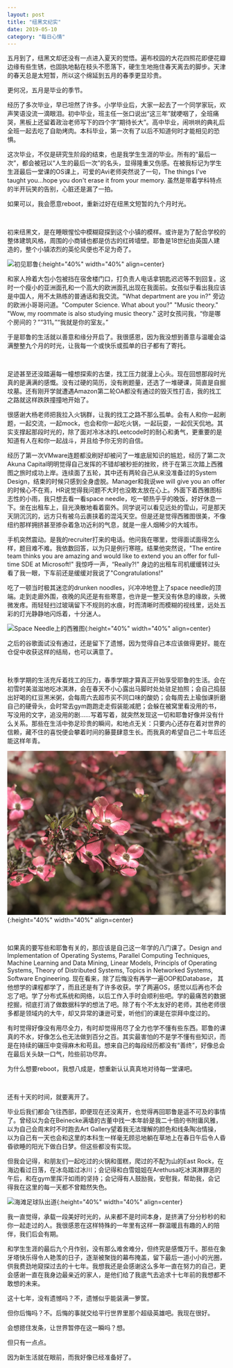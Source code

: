 ```yaml
---
layout: post
title: "纽黑文纪实"
date: 2019-05-10
category: "每日心情"
---
```


五月到了，纽黑文却还没有一点进入夏天的觉悟。遍布校园的大花四照花即便花瓣边缘有些生锈，也固执地黏在枝头不愿落下，硬生生地拖住春天离去的脚步。天津的春天总是太短暂，所以这个绵延到五月的春季更显珍贵。

更何况，五月是毕业的季节。

经历了多次毕业，早已坦然了许多。小学毕业后，大家一起去了一个同学家玩，欢声笑语没流一滴眼泪。初中毕业，班主任一张口说出“这三年”就哽咽了，全班痛哭，黑板上还留着政治老师写下的四个字“期待长大”。高中毕业，闹哄哄的典礼后全班一起去吃了自助烤肉。本科毕业，第一次有了以后不知道何时才能相见的恐惧。

这次毕业，不仅是研究生阶段的结束，也是我学生生涯的毕业。所有的“最后一次”，都会被冠以“人生的最后一次”的名头，显得隆重又伤感。在被我标记为学生生涯最后一堂课的OS课上，可爱的Avi老师突然说了一句，The things I've taught you…hope you don't erase it from your memory. 虽然是带着学科特点的半开玩笑的告别，心脏还是漏了一拍。

如果可以，我会愿意reboot，重新过好在纽黑文短暂的九个月时光。

&nbsp;&nbsp;

初来纽黑文，是在睡眼惺忪中模糊窥探到这个小镇的模样。或许是为了配合学校的整体建筑风格，周围的小商铺也都是仿古的红砖墙壁。耶鲁是18世纪由英国人建造的，整个小镇浓烈的英伦风便也不足为奇了。

![初见耶鲁](/image/IMG_0370.JPG){:height="40%" width="40%" align=center}

和家人拎着大包小包被挡在宿舍楼门口，打负责人电话拿钥匙迟迟等不到回复。这时一个瘦小的亚洲面孔和一个高大的欧洲面孔出现在我面前。女孩似乎看出我应该是中国人，用不太熟练的普通话和我交流。"What department are you in?" 旁边的欧洲小哥哥问道。"Computer Science. What about you?" "Music theory." "Wow, my roommate is also studying music theory." 这时女孩问我，“你是哪个房间的？”“311。”“我就是你的室友。”

于是耶鲁的生活就以善意和缘分开启了。我很感恩，因为我没想到善意与温暖会溢满整整九个月的时光，让我每一个或快乐或孤单的日子都有了寄托。

&nbsp;&nbsp;

足迹甚至还没踏遍每一幢想探索的古堡，找工压力就漫上心头。现在回想那段时光真的是满满的感慨。没有过硬的简历，没有刷题量，还选了一堆硬课，简直是自掘坟墓。还有刚开学就遭遇Amazon第二轮OA都没有通过的毁灭性打击，我的找工之路就这样跌跌撞撞地开始了。

很感谢大杨老师把我拉入火锅群，让我的找工之路不那么孤单。会有人和你一起刷题，一起交流，一起mock，也会和你一起吃火锅，一起玩耍，一起侃天侃地。其实支撑起那段时光的，除了面对冷冰冰的Leetcode时的耐心和勇气，更重要的是知道有人在和你一起战斗，并且给予你无穷的自信。

经历了第一次VMware连题都没刷好却被问了一堆底层知识的尴尬，经历了第二次Akuna Capital明明觉得自己发挥的不错却被秒拒的挫败，终于在第三次踏上西雅图之旅时成功上岸。连续面了五轮，其中还有两轮自己从来没准备过的System Design，结束的时候只感到全身虚脱。Manager和我说we will give you an offer的时候心不在焉，HR说觉得我问题不大时也没敢太放在心上。外面下着西雅图标志性的小雨，我只想去看一看space needle，吃一顿热乎乎的晚饭，好好休息一下。坐在出租车上，目光涣散地看着窗外。同学说可以看见远处的雪山，可是那天天阴沉沉的，远方只有被乌云裹挟着的混沌天空。但是还是觉得西雅图很美，不像纽约那样拥挤甚至掺杂着急功近利的气息，就是一座人烟稀少的大城市。

手机突然震动。是我的recruiter打来的电话。他问我在哪里，觉得面试面得怎么样，题目难不难。我依数回答，以为只是例行寒暄。结果他突然说，"The entire team thinks you are amazing and would like to extend you an offer for full-time SDE at Microsoft!" 我惊呼一声，“Really?!" 身边的出租车司机缓缓转过头看了我一眼，下车前还是缓缓对我说了"Congratulations!"

吃了一顿当时极其迷恋的drunken noodles，兴冲冲地登上了space needle的顶端。走到走廊外围，夜晚的风还是有些寒意，也许是一整天没有休息的缘故，头微微发疼。雨轻轻扫过玻璃留下不规则的水痕，时而清晰时而模糊的视线里，远处五彩的灯光静静地闪烁着，十分迷人。

![Space Needle上的西雅图](/image/IMG_1928.JPG){:height="40%" width="40%" align=center}

之后的谷歌面试没有通过，还是留下了遗憾，因为觉得自己本应该做得更好。能在仓促中收获这样的结局，也可以满意了。

&nbsp;&nbsp;

秋季学期的生活充斥着找工的压力，春季学期才算真正开始享受耶鲁的生活。会在初雪时美滋滋地吃冰淇淋，会在春天不小心露出马脚时处处驻足拍照；会自己捣鼓出好喝的红豆黑米粥，会每周六去超市买不同口味的酸奶；会每周去上瑜伽课折磨自己的硬骨头，会时常去gym跑跑走走假装能减肥；会躲在被窝里看没用的书，写没用的文字，追没用的剧……写着写着，就突然发现这一切和耶鲁好像并没有什么关系。那些在生活中弥足珍贵的瞬间，和地点无关：只要内心还存在着对世界的信赖，藏不住的喜悦便会攀着时间的藤蔓肆意生长。而我真的希望自己二十年后还能这样年青。

![遍布校园的大花四照花](/image/IMG_E4350.JPG){:height="40%" width="40%" align=center}

&nbsp;&nbsp;

如果真的要写些和耶鲁有关的，那应该是自己这一年学的八门课了。Design and Implementation of Operating Systems, Parallel Computing Techniques, Machine Learning and Data Mining, Linear Models, Principls of Operating Systems, Theory of Distributed Systems, Topics in Networked Systems, Software Engineering. 现在看来，除了后悔没有再学一遍OOP和Database， 其他想学的课程都学了，而且还是有了许多收获。学了两遍OS，感觉以后再也不会忘了吧。学了分布式系统和网络，以后工作入手时会顺利些吧。学的最痛苦的数据挖掘，彻底打消了做数据科学的想法了吧。除了有个不太友好的老师，其他老师很多都是领域内的大牛，却又异常的谦逊可爱，听他们的课是在崇拜中度过的。

有时觉得好像没有用尽全力，有时却觉得用尽了全力也学不懂有些东西。耶鲁的课真的不水，好像怎么也无法做到百分之百。其实最害怕的不是学不懂有些知识，而是在持续的碾压中变得麻木和苟且。想来自己的每段经历都没有“善终”，好像总会在最后关头缺一口气，险些前功尽弃。

为什么想要reboot，我想八成是，想重新认认真真地对待每一堂课吧。

&nbsp;&nbsp;

还有十天的时间，就要离开了。

毕业后我们都会飞往西部，即便现在还没离开，也觉得再回耶鲁是遥不可及的事情了。曾经以为会在Beinecke满墙的古董中找一本年龄是我二十倍的书附庸风雅，以为自己会周末时不时跑去Art Gallery望着我无法理解的颜色和线条陶冶情操，以为自己有一天也会和这里的本科生一样毫无顾忌地躺在草地上在春日午后令人昏昏欲睡的阳光下做白日梦。但这些都没有实现。

但我会记得，和朋友们一起吃过的火锅和蛋糕，爬过的不配为山的East Rock，在海边看过日落，在冰岛踏过冰川；会记得和白雪姐姐在Arethusa吃冰淇淋罪恶的午后，和在gym里挥汗如雨的坚持；会记得有人鼓励我，安慰我，帮助我，会记得我在这里的每一天都不曾黯然失色。

![海滩足球队出道](/image/IMG_4261.JPG){:height="40%" width="40%" align=center}

我一直觉得，承载一段美好时光的，从来都不是时间本身，是挤满了分分秒秒的和你一起走过的人。我很感恩在这样特殊的一年里有这样一群温暖且有趣的人的陪伴，我们后会有期。

和学生生涯的最后九个月作别，没有那么难舍难分，但终究是感慨万千。那些在象牙塔快乐得令人艳羡的日子，逐渐被聚拢的幕布掩盖，留下最后一道小小的光圈，供我费劲地窥探过去的十七年。我想我还是会感谢这么多年一直在努力的自己，更会感谢一直在我身边最亲近的家人，是他们给了我底气去追求十七年前的我想都不敢想的未来。

这十七年，没有遗憾吗？不，遗憾似乎能装满一箩筐。

但你后悔吗？不。后悔的事就交给平行世界里那个超级英雄吧。我现在很好。

会想摁住发条，让世界暂停在这一瞬吗？想。

但只有一点点。

因为新生活就在眼前，而我好像已经准备好了。
